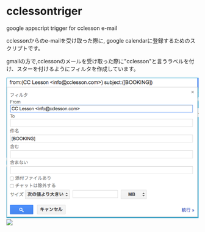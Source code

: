 # cclessontriger
google appscript trigger for cclesson e-mail


cclessonからのe-mailを受け取った際に, google calendarに登録するためのスクリプトです。

gmailの方で,cclessonのメールを受け取った際に"cclesson"と言うラベルを付け、スターを付けるようにフィルタを作成しています。


![](https://raw.githubusercontent.com/nariya/cclessontriger/master/screen1.png)
![](https://raw.githubusercontent.com/nariya/cclessontriger/master/screen２.png)
